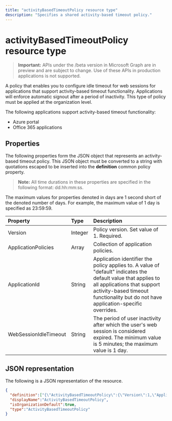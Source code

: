 ```yaml
---
title: "activityBasedTimeoutPolicy resource type"
description: "Specifies a shared activity-based timeout policy."
---
```


# activityBasedTimeoutPolicy resource type

> **Important:** APIs under the /beta version in Microsoft Graph are in preview and are subject to change. Use of these APIs in production applications is not supported.

A policy that enables you to configure idle timeout for web sessions for applications that support activity-based timeout functionality. Applications will enforce automatic signout after a period of inactivity. This type of policy must be applied at the organization level.

The following applications support activity-based timeout functionality:

- Azure portal
- Office 365 applications

## Properties
The following properties form the JSON object that represents an activity-based timeout policy. This JSON object must be converted to a string with quotations escaped to be inserted into the **definition** common policy property. 

>**Note:** All time durations in these properties are specified in the following format: dd.hh:mm:ss.

The maximum values for properties denoted in days are 1 second short of the denoted number of days. For example, the maximum value of 1 day is specified as 23:59:59.

| Property	   | Type	|Description|
|:-------------|:------|:---------|
|Version|Integer|Policy version. Set value of 1. Required.|
|ApplicationPolicies|Array|Collection of application policies.|
|ApplicationId|String|Application identifier the policy applies to. A value of "default" indicates the default value that applies to all applications that support activity-based timeout functionality but do not have application-specific overrides.|
|WebSessionIdleTimeout|String|The period of user inactivity after which the user's web session is considered expired. The minimum value is 5 minutes; the maximum value is 1  day.|5 minutes|1 day|None|

## JSON representation
The following is a JSON representation of the resource.

```json
{
  "definition":["{\"ActivityBasedTimeoutPolicy\":{\"Version\":1,\"ApplicationPolicies\":[{\"ApplicationId\":\"default\",\"WebSessionIdleTimeout\":\"01:00:00\"},{\"ApplicationId\":\"c44b4083-3bb0-49c1-b47d-974e53cbdf3c\",\"WebSessionIdleTimeout\":\"00:15:00\"}]}}"],
  "displayName":"ActivityBasedTimeoutPolicy",
  "isOrganizationDefault":true,
  "type":"ActivityBasedTimeoutPolicy"
}
```

